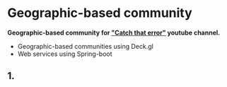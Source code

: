 # Geographic-based community
**Geographic-based community for ["Catch that error"](https://youtube.com/@catch_that_error) youtube channel.**
- Geographic-based communities using Deck.gl
- Web services using Spring-boot

## 1. 
